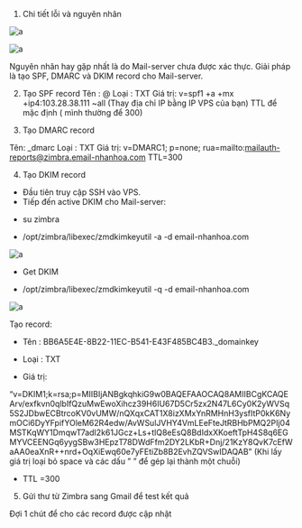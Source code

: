 1. Chi tiết lỗi và nguyên nhân

![a](https://f4-zpcloud.zdn.vn/2354616314168348077/d87f8b0c50229c7cc533.jpg)

![a](https://f6-zpcloud.zdn.vn/8285369316081457083/4fc9636ec1400d1e5451.jpg)

Nguyên nhân hay gặp nhất là do Mail-server chưa được xác thực.
Giải pháp là tạo SPF, DMARC và DKIM record cho Mail-server.

2.  Tạo SPF record
Tên : @
Loại : TXT
Giá trị: v=spf1 +a +mx +ip4:103.28.38.111 ~all   (Thay địa chỉ IP bằng IP VPS của bạn)
TTL để mặc định ( mình thường để 300)

3. Tạo DMARC record

Tên: _dmarc
Loại : TXT
Giá trị: v=DMARC1; p=none; rua=mailto:mailauth-reports@zimbra.email-nhanhoa.com
TTL=300

4. Tạo DKIM record

- Đầu tiên truy cập SSH vào VPS.
- Tiếp đến active DKIM  cho Mail-server:
+ su zimbra

+ /opt/zimbra/libexec/zmdkimkeyutil -a -d email-nhanhoa.com

![a](https://f5-zpcloud.zdn.vn/5070840286126790724/2df7743dd3131f4d4602.jpg)

- Get DKIM
+  /opt/zimbra/libexec/zmdkimkeyutil -q -d email-nhanhoa.com

![a](https://f6-zpcloud.zdn.vn/8261604478140997703/ea981473b25d7e03274c.jpg)

Tạo record:
+ Tên : BB6A5E4E-8B22-11EC-B541-E43F485BC4B3._domainkey

+ Loại : TXT

+ Giá trị:

“v=DKIM1;k=rsa;p=MIIBIjANBgkqhkiG9w0BAQEFAAOCAQ8AMIIBCgKCAQEArv/exfkvn0qlbIfQzuMwEwoXihcz39H6IU67D5Cr5zx2N47L6Cy0K2yWVSq5S2JDbwECBtrcoKV0vUMW/nQXqxCAT1X8izXMxYnRMHnH3ysfItP0kK6NymOCi6DyYFpifYOleM62R4edw/AvWSulJVHY4VmLEeFteJtRBHbPMQ2PIj04MSTKqWY1DmqwT7adI2k61JGcz+Ls+tlQ8eEsQ8BdIdxXKoeftTpH4S8q6EGMYVCEENGq6yygSBw3HEpzT78DWdFfm2DY2LKbR+Dnj/21KzY8QvK7cEfWaAA0eaXnR++nrd+OqXiEwq60e7yFEtiZb8B2EvhZQVSwIDAQAB”   (Khi lấy giá trị loại bỏ space và các dấu ” ” để gép lại thành một chuỗi)

+ TTL =300

5. Gửi thư từ Zimbra sang Gmail để test kết quả

Đợi 1 chút để cho các record được cập nhật